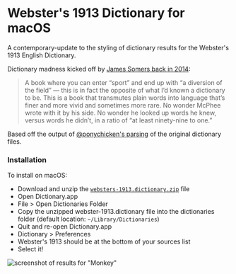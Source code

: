 # Webster's 1913 Dictionary for macOS

A contemporary-update to the styling of dictionary results for the Webster's 1913 English Dictionary.

Dictionary madness kicked off by [James Somers back in 2014](https://jsomers.net/blog/dictionary):

> A book where you can enter “sport” and end up with “a diversion of the field” — this is in fact the opposite of what I’d known a dictionary to be. This is a book that transmutes plain words into language that’s finer and more vivid and sometimes more rare. No wonder McPhee wrote with it by his side. No wonder he looked up words he knew, versus words he didn’t, in a ratio of “at least ninety-nine to one.”

Based off the output of [@ponychicken's parsing](https://github.com/ponychicken/WebsterParser) of the original dictionary files. 

### Installation

To install on macOS: 

- Download and unzip the [`websters-1913.dictionary.zip`](https://github.com/cmod/websters-1913/raw/main/websters-1913.dictionary.zip) file
- Open Dictionary.app
- File > Open Dictionaries Folder
- Copy the unzipped webster-1913.dictionary file into the dictionaries folder (default location: `~/Library/Dictionaries`)
- Quit and re-open Dictionary.app
- Dictionary > Preferences
- Webster's 1913 should be at the bottom of your sources list
- Select it!

![screenshot of results for "Monkey"](https://github.com/cmod/websters-1913/raw/main/img/example.jpg)